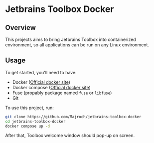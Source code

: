 Jetbrains Toolbox Docker
========================

## Overview

This projects aims to bring Jetbrains Toolbox into containerized environment, so all applications can be run on any Linux environment.

## Usage

To get started, you'll need to have:

- Docker ([Official docker site](https://docs.docker.com/engine/install/))
- Docker compose ([Official docker site](https://docs.docker.com/compose/install/))
- Fuse (propably package named `fuse` or `libfuse`)
- Git

To use this project, run:

```bash
git clone https://github.com/Majroch/jetbrains-toolbox-docker
cd jetbrains-toolbox-docker
docker compose up -d
```

After that, Toolbox welcome window should pop-up on screen.

